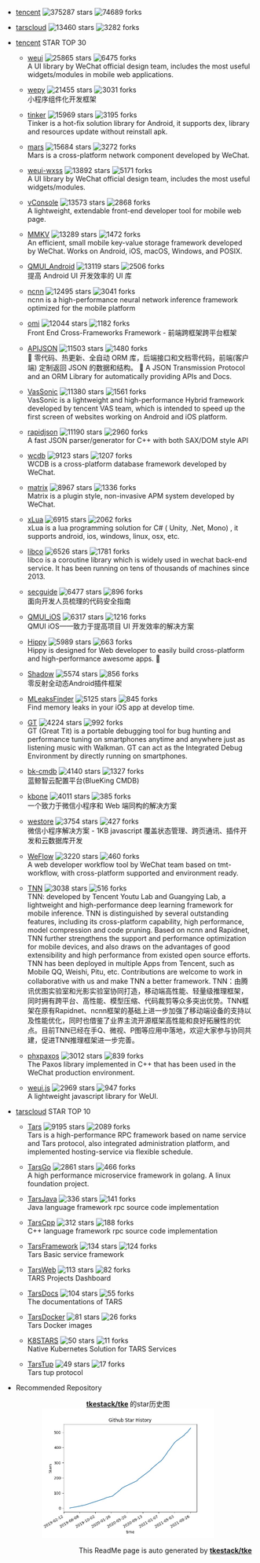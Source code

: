 
+ [tencent](https://github.com/tencent)
![375287 stars](https://img.shields.io/badge/Stars-375287-green)
![74689 forks](https://img.shields.io/badge/Forks-74689-green)

+ [tarscloud](https://github.com/tarscloud)
![13460 stars](https://img.shields.io/badge/Stars-13460-green)
![3282 forks](https://img.shields.io/badge/Forks-3282-green)





+ [tencent](https://github.com/tencent) STAR TOP 30 
    
    + [weui](https://github.com/tencent/weui) 
    ![25865 stars](https://img.shields.io/badge/Stars-25865-green)
    ![6475 forks](https://img.shields.io/badge/Forks-6475-green)  
    A UI library by WeChat official design team, includes the most useful widgets/modules in mobile web applications.
    
    + [wepy](https://github.com/tencent/wepy) 
    ![21455 stars](https://img.shields.io/badge/Stars-21455-green)
    ![3031 forks](https://img.shields.io/badge/Forks-3031-green)  
    小程序组件化开发框架
    
    + [tinker](https://github.com/tencent/tinker) 
    ![15969 stars](https://img.shields.io/badge/Stars-15969-green)
    ![3195 forks](https://img.shields.io/badge/Forks-3195-green)  
    Tinker is a hot-fix solution library for Android, it supports dex, library and resources update without reinstall apk.
    
    + [mars](https://github.com/tencent/mars) 
    ![15684 stars](https://img.shields.io/badge/Stars-15684-green)
    ![3272 forks](https://img.shields.io/badge/Forks-3272-green)  
    Mars is a cross-platform network component  developed by WeChat.
    
    + [weui-wxss](https://github.com/tencent/weui-wxss) 
    ![13892 stars](https://img.shields.io/badge/Stars-13892-green)
    ![5171 forks](https://img.shields.io/badge/Forks-5171-green)  
    A UI library by WeChat official design team, includes the most useful widgets/modules.
    
    + [vConsole](https://github.com/tencent/vConsole) 
    ![13573 stars](https://img.shields.io/badge/Stars-13573-green)
    ![2868 forks](https://img.shields.io/badge/Forks-2868-green)  
    A lightweight, extendable front-end developer tool for mobile web page.
    
    + [MMKV](https://github.com/tencent/MMKV) 
    ![13289 stars](https://img.shields.io/badge/Stars-13289-green)
    ![1472 forks](https://img.shields.io/badge/Forks-1472-green)  
    An efficient, small mobile key-value storage framework developed by WeChat. Works on Android, iOS, macOS, Windows, and POSIX.
    
    + [QMUI_Android](https://github.com/tencent/QMUI_Android) 
    ![13119 stars](https://img.shields.io/badge/Stars-13119-green)
    ![2506 forks](https://img.shields.io/badge/Forks-2506-green)  
    提高 Android UI 开发效率的 UI 库
    
    + [ncnn](https://github.com/tencent/ncnn) 
    ![12495 stars](https://img.shields.io/badge/Stars-12495-green)
    ![3041 forks](https://img.shields.io/badge/Forks-3041-green)  
    ncnn is a high-performance neural network inference framework optimized for the mobile platform
    
    + [omi](https://github.com/tencent/omi) 
    ![12044 stars](https://img.shields.io/badge/Stars-12044-green)
    ![1182 forks](https://img.shields.io/badge/Forks-1182-green)  
     Front End Cross-Frameworks Framework - 前端跨框架跨平台框架
    
    + [APIJSON](https://github.com/tencent/APIJSON) 
    ![11503 stars](https://img.shields.io/badge/Stars-11503-green)
    ![1480 forks](https://img.shields.io/badge/Forks-1480-green)  
    🚀 零代码、热更新、全自动 ORM 库，后端接口和文档零代码，前端(客户端) 定制返回 JSON 的数据和结构。 🚀 A JSON Transmission Protocol and an ORM Library for automatically providing APIs and Docs.
    
    + [VasSonic](https://github.com/tencent/VasSonic) 
    ![11380 stars](https://img.shields.io/badge/Stars-11380-green)
    ![1561 forks](https://img.shields.io/badge/Forks-1561-green)  
    VasSonic is a lightweight and high-performance Hybrid framework developed by tencent VAS team, which is intended to speed up the first screen of websites working on Android and iOS platform. 
    
    + [rapidjson](https://github.com/tencent/rapidjson) 
    ![11190 stars](https://img.shields.io/badge/Stars-11190-green)
    ![2960 forks](https://img.shields.io/badge/Forks-2960-green)  
    A fast JSON parser/generator for C++ with both SAX/DOM style API
    
    + [wcdb](https://github.com/tencent/wcdb) 
    ![9123 stars](https://img.shields.io/badge/Stars-9123-green)
    ![1207 forks](https://img.shields.io/badge/Forks-1207-green)  
    WCDB is a cross-platform database framework developed by WeChat.
    
    + [matrix](https://github.com/tencent/matrix) 
    ![8967 stars](https://img.shields.io/badge/Stars-8967-green)
    ![1336 forks](https://img.shields.io/badge/Forks-1336-green)  
    Matrix is a plugin style, non-invasive APM system developed by WeChat.
    
    + [xLua](https://github.com/tencent/xLua) 
    ![6915 stars](https://img.shields.io/badge/Stars-6915-green)
    ![2062 forks](https://img.shields.io/badge/Forks-2062-green)  
    xLua is a lua programming solution for  C# ( Unity, .Net, Mono) , it supports android, ios, windows, linux, osx, etc.
    
    + [libco](https://github.com/tencent/libco) 
    ![6526 stars](https://img.shields.io/badge/Stars-6526-green)
    ![1781 forks](https://img.shields.io/badge/Forks-1781-green)  
    libco is a coroutine library which is widely used in wechat  back-end service. It has been running on tens of thousands of machines since 2013.
    
    + [secguide](https://github.com/tencent/secguide) 
    ![6477 stars](https://img.shields.io/badge/Stars-6477-green)
    ![896 forks](https://img.shields.io/badge/Forks-896-green)  
    面向开发人员梳理的代码安全指南
    
    + [QMUI_iOS](https://github.com/tencent/QMUI_iOS) 
    ![6317 stars](https://img.shields.io/badge/Stars-6317-green)
    ![1216 forks](https://img.shields.io/badge/Forks-1216-green)  
    QMUI iOS——致力于提高项目 UI 开发效率的解决方案
    
    + [Hippy](https://github.com/tencent/Hippy) 
    ![5989 stars](https://img.shields.io/badge/Stars-5989-green)
    ![663 forks](https://img.shields.io/badge/Forks-663-green)  
    Hippy is designed for Web developer to easily build cross-platform and high-performance awesome apps. 👏
    
    + [Shadow](https://github.com/tencent/Shadow) 
    ![5574 stars](https://img.shields.io/badge/Stars-5574-green)
    ![856 forks](https://img.shields.io/badge/Forks-856-green)  
    零反射全动态Android插件框架
    
    + [MLeaksFinder](https://github.com/tencent/MLeaksFinder) 
    ![5125 stars](https://img.shields.io/badge/Stars-5125-green)
    ![845 forks](https://img.shields.io/badge/Forks-845-green)  
    Find memory leaks in your iOS app at develop time.
    
    + [GT](https://github.com/tencent/GT) 
    ![4224 stars](https://img.shields.io/badge/Stars-4224-green)
    ![992 forks](https://img.shields.io/badge/Forks-992-green)  
    GT (Great Tit) is a portable debugging tool for bug hunting and performance tuning on smartphones anytime and anywhere just as listening music with Walkman. GT can act as the Integrated Debug Environment by directly running on smartphones.
    
    + [bk-cmdb](https://github.com/tencent/bk-cmdb) 
    ![4140 stars](https://img.shields.io/badge/Stars-4140-green)
    ![1327 forks](https://img.shields.io/badge/Forks-1327-green)  
    蓝鲸智云配置平台(BlueKing CMDB)
    
    + [kbone](https://github.com/tencent/kbone) 
    ![4011 stars](https://img.shields.io/badge/Stars-4011-green)
    ![385 forks](https://img.shields.io/badge/Forks-385-green)  
    一个致力于微信小程序和 Web 端同构的解决方案
    
    + [westore](https://github.com/tencent/westore) 
    ![3754 stars](https://img.shields.io/badge/Stars-3754-green)
    ![427 forks](https://img.shields.io/badge/Forks-427-green)  
    微信小程序解决方案 - 1KB javascript 覆盖状态管理、跨页通讯、插件开发和云数据库开发
    
    + [WeFlow](https://github.com/tencent/WeFlow) 
    ![3220 stars](https://img.shields.io/badge/Stars-3220-green)
    ![460 forks](https://img.shields.io/badge/Forks-460-green)  
    A web developer workflow tool by WeChat team based on tmt-workflow, with cross-platform supported and environment ready.
    
    + [TNN](https://github.com/tencent/TNN) 
    ![3038 stars](https://img.shields.io/badge/Stars-3038-green)
    ![516 forks](https://img.shields.io/badge/Forks-516-green)  
    TNN: developed by Tencent Youtu Lab and Guangying Lab, a lightweight and high-performance deep learning framework for mobile inference. TNN is distinguished by several outstanding features, including its cross-platform capability, high performance, model compression and code pruning. Based on ncnn and Rapidnet, TNN further strengthens the support and performance optimization for mobile devices, and also draws on the advantages of good extensibility and high performance from existed open source efforts. TNN has been deployed in multiple Apps from Tencent, such as Mobile QQ, Weishi, Pitu, etc. Contributions are welcome to work in collaborative with us and make TNN a better framework.                                TNN：由腾讯优图实验室和光影实验室协同打造，移动端高性能、轻量级推理框架，同时拥有跨平台、高性能、模型压缩、代码裁剪等众多突出优势。TNN框架在原有Rapidnet、ncnn框架的基础上进一步加强了移动端设备的支持以及性能优化，同时也借鉴了业界主流开源框架高性能和良好拓展性的优点。目前TNN已经在手Q、微视、P图等应用中落地，欢迎大家参与协同共建，促进TNN推理框架进一步完善。
    
    + [phxpaxos](https://github.com/tencent/phxpaxos) 
    ![3012 stars](https://img.shields.io/badge/Stars-3012-green)
    ![839 forks](https://img.shields.io/badge/Forks-839-green)  
    The Paxos library implemented in C++ that has been used in the WeChat production environment.
    
    + [weui.js](https://github.com/tencent/weui.js) 
    ![2969 stars](https://img.shields.io/badge/Stars-2969-green)
    ![947 forks](https://img.shields.io/badge/Forks-947-green)  
    A lightweight javascript library for WeUI.
    

+ [tarscloud](https://github.com/tarscloud) STAR TOP 10 
    
    + [Tars](https://github.com/tarscloud/Tars) 
    ![9195 stars](https://img.shields.io/badge/Stars-9195-green)
    ![2089 forks](https://img.shields.io/badge/Forks-2089-green)  
    Tars is a high-performance RPC framework based on name service and Tars protocol, also integrated administration platform, and implemented hosting-service via flexible schedule.
    
    + [TarsGo](https://github.com/tarscloud/TarsGo) 
    ![2861 stars](https://img.shields.io/badge/Stars-2861-green)
    ![466 forks](https://img.shields.io/badge/Forks-466-green)  
    A  high performance microservice  framework  in golang. A linux foundation project.
    
    + [TarsJava](https://github.com/tarscloud/TarsJava) 
    ![336 stars](https://img.shields.io/badge/Stars-336-green)
    ![141 forks](https://img.shields.io/badge/Forks-141-green)  
    Java language framework rpc source code implementation
    
    + [TarsCpp](https://github.com/tarscloud/TarsCpp) 
    ![312 stars](https://img.shields.io/badge/Stars-312-green)
    ![188 forks](https://img.shields.io/badge/Forks-188-green)  
    C++ language framework rpc source code implementation
    
    + [TarsFramework](https://github.com/tarscloud/TarsFramework) 
    ![134 stars](https://img.shields.io/badge/Stars-134-green)
    ![124 forks](https://img.shields.io/badge/Forks-124-green)  
    Tars Basic service framework
    
    + [TarsWeb](https://github.com/tarscloud/TarsWeb) 
    ![113 stars](https://img.shields.io/badge/Stars-113-green)
    ![82 forks](https://img.shields.io/badge/Forks-82-green)  
    TARS Projects Dashboard
    
    + [TarsDocs](https://github.com/tarscloud/TarsDocs) 
    ![104 stars](https://img.shields.io/badge/Stars-104-green)
    ![55 forks](https://img.shields.io/badge/Forks-55-green)  
    The documentations of TARS
    
    + [TarsDocker](https://github.com/tarscloud/TarsDocker) 
    ![81 stars](https://img.shields.io/badge/Stars-81-green)
    ![26 forks](https://img.shields.io/badge/Forks-26-green)  
    Tars Docker  images
    
    + [K8STARS](https://github.com/tarscloud/K8STARS) 
    ![50 stars](https://img.shields.io/badge/Stars-50-green)
    ![11 forks](https://img.shields.io/badge/Forks-11-green)  
    Native Kubernetes  Solution for TARS Services
    
    + [TarsTup](https://github.com/tarscloud/TarsTup) 
    ![49 stars](https://img.shields.io/badge/Stars-49-green)
    ![17 forks](https://img.shields.io/badge/Forks-17-green)  
    Tars tup protocol
    


+ Recommended Repository  
<p align="center">
      <strong>
        <a href="https://github.com/tkestack/tke" target="_blank">tkestack/tke</a>
      </strong>  的star历史图
  <br>
  <img src="https://raw.githubusercontent.com/ButterAndButterfly/GithubTools/master/data/stars_history.jpg" width="350px"></img>    
</p>

<p align="right">
      This ReadMe page is auto generated by 
      <strong>
        <a href="https://github.com/tkestack/tke" target="_blank">tkestack/tke</a><br>
      </strong>   
</p>